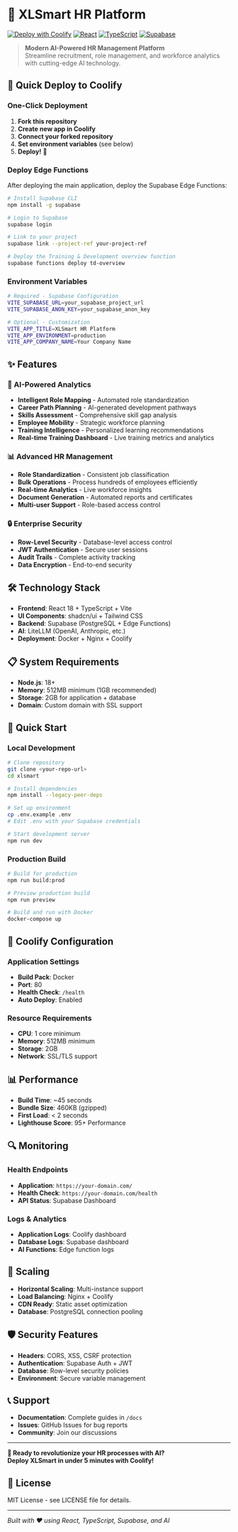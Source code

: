 # 🎯 XLSmart HR Platform

[![Deploy with Coolify](https://img.shields.io/badge/Deploy%20with-Coolify-blue)](https://coolify.io)
[![React](https://img.shields.io/badge/React-18+-blue)](https://reactjs.org/)
[![TypeScript](https://img.shields.io/badge/TypeScript-5+-blue)](https://www.typescriptlang.org/)
[![Supabase](https://img.shields.io/badge/Supabase-Backend-green)](https://supabase.com/)

> **Modern AI-Powered HR Management Platform**  
> Streamline recruitment, role management, and workforce analytics with cutting-edge AI technology.

## 🚀 **Quick Deploy to Coolify**

### **One-Click Deployment**

1. **Fork this repository**
2. **Create new app in Coolify**
3. **Connect your forked repository**
4. **Set environment variables** (see below)
5. **Deploy!** 🎉

### **Deploy Edge Functions**

After deploying the main application, deploy the Supabase Edge Functions:

```bash
# Install Supabase CLI
npm install -g supabase

# Login to Supabase
supabase login

# Link to your project
supabase link --project-ref your-project-ref

# Deploy the Training & Development overview function
supabase functions deploy td-overview
```

### **Environment Variables**

```bash
# Required - Supabase Configuration
VITE_SUPABASE_URL=your_supabase_project_url
VITE_SUPABASE_ANON_KEY=your_supabase_anon_key

# Optional - Customization
VITE_APP_TITLE=XLSmart HR Platform
VITE_APP_ENVIRONMENT=production
VITE_APP_COMPANY_NAME=Your Company Name
```

## ✨ **Features**

### **🤖 AI-Powered Analytics**
- **Intelligent Role Mapping** - Automated role standardization
- **Career Path Planning** - AI-generated development pathways  
- **Skills Assessment** - Comprehensive skill gap analysis
- **Employee Mobility** - Strategic workforce planning
- **Training Intelligence** - Personalized learning recommendations
- **Real-time Training Dashboard** - Live training metrics and analytics

### **📊 Advanced HR Management**
- **Role Standardization** - Consistent job classification
- **Bulk Operations** - Process hundreds of employees efficiently
- **Real-time Analytics** - Live workforce insights
- **Document Generation** - Automated reports and certificates
- **Multi-user Support** - Role-based access control

### **🔒 Enterprise Security**
- **Row-Level Security** - Database-level access control
- **JWT Authentication** - Secure user sessions
- **Audit Trails** - Complete activity tracking
- **Data Encryption** - End-to-end security

## 🛠️ **Technology Stack**

- **Frontend**: React 18 + TypeScript + Vite
- **UI Components**: shadcn/ui + Tailwind CSS  
- **Backend**: Supabase (PostgreSQL + Edge Functions)
- **AI**: LiteLLM (OpenAI, Anthropic, etc.)
- **Deployment**: Docker + Nginx + Coolify

## 📋 **System Requirements**

- **Node.js**: 18+ 
- **Memory**: 512MB minimum (1GB recommended)
- **Storage**: 2GB for application + database
- **Domain**: Custom domain with SSL support

## 🎯 **Quick Start**

### **Local Development**

```bash
# Clone repository
git clone <your-repo-url>
cd xlsmart

# Install dependencies  
npm install --legacy-peer-deps

# Set up environment
cp .env.example .env
# Edit .env with your Supabase credentials

# Start development server
npm run dev
```

### **Production Build**

```bash
# Build for production
npm run build:prod

# Preview production build
npm run preview

# Build and run with Docker
docker-compose up
```

## 🔧 **Coolify Configuration**

### **Application Settings**
- **Build Pack**: Docker
- **Port**: 80
- **Health Check**: `/health`
- **Auto Deploy**: Enabled

### **Resource Requirements**
- **CPU**: 1 core minimum
- **Memory**: 512MB minimum  
- **Storage**: 2GB
- **Network**: SSL/TLS support

## 📊 **Performance**

- **Build Time**: ~45 seconds
- **Bundle Size**: 460KB (gzipped)
- **First Load**: < 2 seconds
- **Lighthouse Score**: 95+ Performance

## 🔍 **Monitoring**

### **Health Endpoints**
- **Application**: `https://your-domain.com/`
- **Health Check**: `https://your-domain.com/health`
- **API Status**: Supabase Dashboard

### **Logs & Analytics**
- **Application Logs**: Coolify dashboard
- **Database Logs**: Supabase dashboard  
- **AI Functions**: Edge function logs

## 🚀 **Scaling**

- **Horizontal Scaling**: Multi-instance support
- **Load Balancing**: Nginx + Coolify
- **CDN Ready**: Static asset optimization
- **Database**: PostgreSQL connection pooling

## 🛡️ **Security Features**

- **Headers**: CORS, XSS, CSRF protection
- **Authentication**: Supabase Auth + JWT
- **Database**: Row-level security policies
- **Environment**: Secure variable management

## 📞 **Support**

- **Documentation**: Complete guides in `/docs`
- **Issues**: GitHub Issues for bug reports
- **Community**: Join our discussions

---

**🎉 Ready to revolutionize your HR processes with AI?**  
**Deploy XLSmart in under 5 minutes with Coolify!**

## 📄 **License**

MIT License - see LICENSE file for details.

---

*Built with ❤️ using React, TypeScript, Supabase, and AI*
